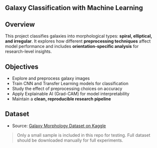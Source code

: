 ## **Galaxy Classification with Machine Learning**

## Overview
This project classifies galaxies into morphological types: **spiral, elliptical, and irregular**. 
It explores how different **preprocessing techniques** affect model performance and includes **orientation-specific analysis** for research-level insights.

## Objectives
- Explore and preprocess galaxy images
- Train CNN and Transfer Learning models for classification
- Study the effect of preprocessing choices on accuracy
- Apply Explainable AI (Grad-CAM) for model interpretability
- Maintain a **clean, reproducible research pipeline**

## Dataset
- Source: [Galaxy Morphology Dataset on Kaggle](https://www.kaggle.com/datasets/jaimetrickz/galaxy-zoo-2-images)

> Only a small sample is included in this repo for testing. Full dataset should be downloaded manually for full experiments.